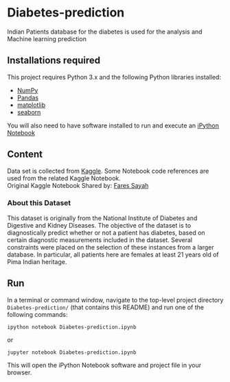 # Diabetes-prediction

Indian Patients database for the diabetes is used for the analysis and Machine learning prediction


## Installations required
This project requires Python 3.x and the following Python libraries installed:

- [NumPy](http://www.numpy.org/)
- [Pandas](http://pandas.pydata.org/)
- [matplotlib](https://matplotlib.org/)
- [seaborn](https://seaborn.pydata.org/)

You will also need to have software installed to run and execute an [iPython Notebook](http://ipython.org/notebook.html)


## Content
Data set is collected from [Kaggle](https://www.kaggle.com/datasets).
Some Notebook code references are used from the related Kaggle Notebook.     
Original Kaggle Notebook Shared by: [Fares Sayah](https://www.kaggle.com/faressayah)

### About this Dataset
This dataset is originally from the National Institute of Diabetes and Digestive and Kidney Diseases. The objective of the dataset is to diagnostically predict whether or not a patient has diabetes, based on certain diagnostic measurements included in the dataset. Several constraints were placed on the selection of these instances from a larger database. In particular, all patients here are females at least 21 years old of Pima Indian heritage.


## Run

In a terminal or command window, navigate to the top-level project directory ```Diabetes-prediction/```  (that contains this README) and run one of the following commands:

```ipython notebook Diabetes-prediction.ipynb```

or

```jupyter notebook Diabetes-prediction.ipynb```

This will open the iPython Notebook software and project file in your browser.
